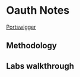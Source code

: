 # Oauth Notes

[Portswigger](https://portswigger.net/web-security/oauth)

## Methodology

## Labs walkthrough
